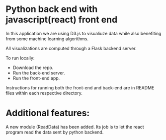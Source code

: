 # Python back end with javascript(react) front end

In this application we are using D3.js to visualiuze data while also benefiting from some machine learning algorithms.

All visualizations are computed through a Flask backend server. 
  
To run locally:
  - Download the repo.
  - Run the back-end server.
  - Run the front-end app.
  
Instructions for running both the front-end and back-end are in README files within each respective directory.


# Additional features:

A new module (ReadData) has been added. Its job is to let the react program read the data sent by python backend. 
